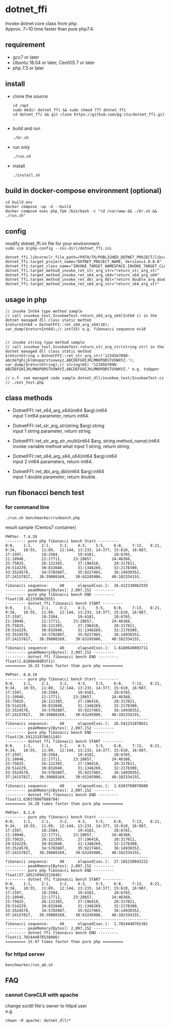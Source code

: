dotnet_ffi
===============

Invoke dotnet core class from php.  
Approx. 7~10 time faster than pure php7.4.   

requirement
-------------

* gcc7 or later
* Ubuntu 18.04 or later, CentOS 7 or later
* php 7.3 or later




install
-------------

* clone the source

  ```
  cd /opt
  sudo mkdir dotnet_ffi && sudo chmod 777 dotnet_ffi 
  cd dotnet_ffi && git clone https://github.com/pg-ito/dotnet_ffi.git .
  ```


* build and run

  `./br.sh`


* run only  

  `./run.sh`


* install  

  `./install.sh`


build in docker-compose environment (optional)
-------------

```
cd build_env
docker compose -up -d --build
docker compose exec php_fpm /bin/bash -c "cd /var/www && ./br.sh && ./run.sh"
```


config
-------------

modify dotnet_ffi.ini file for your environment.    
`sudo vim $(php-config --ini-dir)/dotnet_ffi.ini`

```
dotnet_ffi.libcoreclr_file_path=/PATH/TO/PUBLISHED_DOTNET_PROJECT/libcoreclr.so
dotnet_ffi.target_project_name="DOTNET_PROJECT_NAME, Version=1.0.0.0"
dotnet_ffi.target_class_name="INVOKE_TARGET_NAMESPACE.INVOKE_TARGET_CLASS"
dotnet_ffi.target_method_invoke_ret_str_arg_str="return_str_arg_str"
dotnet_ffi.target_method_invoke_ret_s64_arg_s64="return_s64_arg_s64"
dotnet_ffi.target_method_invoke_ret_dbl_arg_dbl="return_double_arg_double"
dotnet_ffi.target_method_invoke_ret_s64_arg_str="return_s64_arg_str"
```


usage in php
-------------


```
// invoke Int64 type method sample
// call invokee_test.InvokeeTest.return_s64_arg_s64(Int64 i) in the dotnet managed dll class static method
$returnInt64 = DotnetFFI::ret_s64_arg_s64(10);
var_dump($returnInt64);// int(55) e.g. fibonacci sequence n=10


// invoke string type method sample
// call invokee_test.InvokeeTest.return_str_arg_str(string str) in the dotnet managed dll class static method
$returnString = DotnetFFI::ret_str_arg_str('1234567890-abcdefghijklmnopqrstuvwxyz,ABCDEFGHIJKLMNOPQRSTUVWXYZ.');
var_dump($returnString);// string(65) "1234567890-ABCDEFGHIJKLMNOPQRSTUVWXYZ,ABCDEFGHIJKLMNOPQRSTUVWXYZ." e.g. toUpper

// c.f. see managed code sample dotnet_dll/invokee_test/InvokeeTest.cs
// ./ext_test.php
```

class methods
-------------

* DotnetFFI::ret_s64_arg_s64(int64 $arg):int64  
input 1 int64 parameter, return int64.

* DotnetFFI::ret_str_arg_str(string $arg):string  
input 1 string parameter, return string.

* DotnetFFI::ret_str_arg_str_multi(int64 $arg, string method_name):int64  
invoke variable method what input 1 string, return string.

* DotnetFFI::ret_s64_arg_s64_s64(int64 $arg):int64  
input 2 int64 parameters, return int64.

* DotnetFFI::ret_dbl_arg_dbl(int64 $arg):int64  
input 1 double parameter, return double.



run fibonacci bench test 
-------------

### for command line

`./run.sh benchmarker/runbench.php`

result sample (Centos7 container)
```
PHPVer. 7.4.29
--------- pure php fibonacci bench Start ---------
0:0,    1:1,    2:1,    3:2,    4:3,    5:5,    6:8,    7:13,   8:21,   9:34,   10:55,  11:89,  12:144, 13:233, 14:377, 15:610, 16:987, 17:1597,        18:2584,        19:4181,        20:6765,        21:10946,       22:17711,     23:28657,        24:46368,       25:75025,       26:121393,      27:196418,      28:317811,      29:514229,      30:832040,      31:1346269,     32:2178309,     33:3524578,     34:5702887,     35:9227465,     36:14930352,    37:24157817,   38:39088169,    39:63245986,    40:102334155,
---------------------------------------------------------------
fibonacci sequence:     40      elapsed[sec.]:  26.422338962555
--------- peakMemory[Bytes]: 2,097,152 ---------
--------- pure php fibonacci bench END ---------
float(26.422338962555)
--------- dotnet_ffi fibonacci bench START ---------
0:0,    1:1,    2:1,    3:2,    4:3,    5:5,    6:8,    7:13,   8:21,   9:34,   10:55,  11:89,  12:144, 13:233, 14:377, 15:610, 16:987, 17:1597,        18:2584,        19:4181,        20:6765,        21:10946,       22:17711,     23:28657,        24:46368,       25:75025,       26:121393,      27:196418,      28:317811,      29:514229,      30:832040,      31:1346269,     32:2178309,     33:3524578,     34:5702887,     35:9227465,     36:14930352,    37:24157817,   38:39088169,    39:63245986,    40:102334155,
---------------------------------------------------------------
fibonacci sequence:     40      elapsed[sec.]:  1.6180648803711
--------- peakMemory[Bytes]: 2,097,152 ---------
--------- dotnet_ffi fibonacci bench END ---------
float(1.6180648803711)
========= 16.33 times faster than pure php =========
```

```
PHPVer. 8.0.19
--------- pure php fibonacci bench Start ---------
0:0,    1:1,    2:1,    3:2,    4:3,    5:5,    6:8,    7:13,   8:21,   9:34,   10:55,  11:89,  12:144, 13:233, 14:377, 15:610, 16:987, 17:1597,        18:2584,        19:4181,        20:6765,        21:10946,       22:17711,     23:28657,        24:46368,       25:75025,       26:121393,      27:196418,      28:317811,      29:514229,      30:832040,      31:1346269,     32:2178309,     33:3524578,     34:5702887,     35:9227465,     36:14930352,    37:24157817,   38:39088169,    39:63245986,    40:102334155,
---------------------------------------------------------------
fibonacci sequence:     40      elapsed[sec.]:  26.541231870651
--------- peakMemory[Bytes]: 2,097,152 ---------
--------- pure php fibonacci bench END ---------
float(26.541231870651245)
--------- dotnet_ffi fibonacci bench START ---------
0:0,    1:1,    2:1,    3:2,    4:3,    5:5,    6:8,    7:13,   8:21,   9:34,   10:55,  11:89,  12:144, 13:233, 14:377, 15:610, 16:987, 17:1597,        18:2584,        19:4181,        20:6765,        21:10946,       22:17711,     23:28657,        24:46368,       25:75025,       26:121393,      27:196418,      28:317811,      29:514229,      30:832040,      31:1346269,     32:2178309,     33:3524578,     34:5702887,     35:9227465,     36:14930352,    37:24157817,   38:39088169,    39:63245986,    40:102334155,
---------------------------------------------------------------
fibonacci sequence:     40      elapsed[sec.]:  1.6303780078888
--------- peakMemory[Bytes]: 2,097,152 ---------
--------- dotnet_ffi fibonacci bench END ---------
float(1.630378007888794)
========= 16.28 times faster than pure php =========
```

```
PHPVer. 8.1.6
--------- pure php fibonacci bench Start ---------
0:0,    1:1,    2:1,    3:2,    4:3,    5:5,    6:8,    7:13,   8:21,   9:34,   10:55,  11:89,  12:144, 13:233, 14:377, 15:610, 16:987, 17:1597,        18:2584,        19:4181,        20:6765,        21:10946,       22:17711,     23:28657,        24:46368,       25:75025,       26:121393,      27:196418,      28:317811,      29:514229,      30:832040,      31:1346269,     32:2178309,     33:3524578,     34:5702887,     35:9227465,     36:14930352,    37:24157817,   38:39088169,    39:63245986,    40:102334155,
---------------------------------------------------------------
fibonacci sequence:     40      elapsed[sec.]:  27.185210943222
--------- peakMemory[Bytes]: 2,097,152 ---------
--------- pure php fibonacci bench END ---------
float(27.185210943222046)
--------- dotnet_ffi fibonacci bench START ---------
0:0,    1:1,    2:1,    3:2,    4:3,    5:5,    6:8,    7:13,   8:21,   9:34,   10:55,  11:89,  12:144, 13:233, 14:377, 15:610, 16:987, 17:1597,        18:2584,        19:4181,        20:6765,        21:10946,       22:17711,     23:28657,        24:46368,       25:75025,       26:121393,      27:196418,      28:317811,      29:514229,      30:832040,      31:1346269,     32:2178309,     33:3524578,     34:5702887,     35:9227465,     36:14930352,    37:24157817,   38:39088169,    39:63245986,    40:102334155,
---------------------------------------------------------------
fibonacci sequence:     40      elapsed[sec.]:  1.7024440765381
--------- peakMemory[Bytes]: 2,097,152 ---------
--------- dotnet_ffi fibonacci bench END ---------
float(1.702444076538086)
========= 15.97 times faster than pure php =========
```

### for httpd server

`benchmarker/run_ab.sh`

FAQ
-------------

### cannot CoreCLR with apache
change so/dll file's owner to httpd user  
e.g.  
```
chown -R apache: dotnet_dll/*
```
